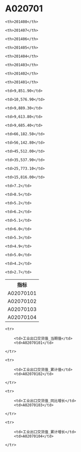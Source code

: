 A020701
======


<table>

<tr>
    <th>指标</th>
    
    <th>201408</th>
    
    <th>201407</th>
    
    <th>201406</th>
    
    <th>201405</th>
    
    <th>201404</th>
    
    <th>201403</th>
    
    <th>201402</th>
    
    <th>201401</th>
    
</tr>


<tr>
    <td>A02070101</td>
    
    <td>9,851.90</td>
    
    <td>10,576.90</td>
    
    <td>9,889.30</td>
    
    <td>9,613.80</td>
    
    <td>9,685.40</td>
    

</tr>

<tr>
    <td>A02070102</td>
    
    <td>66,182.50</td>
    
    <td>56,142.80</td>
    
    <td>45,512.00</td>
    
    <td>35,537.90</td>
    
    <td>25,773.10</td>
    
    <td>15,816.00</td>
    

</tr>

<tr>
    <td>A02070103</td>
    
    <td>7.2</td>
    
    <td>8.5</td>
    
    <td>5.2</td>
    
    <td>6.2</td>
    
    <td>5.1</td>
    

</tr>

<tr>
    <td>A02070104</td>
    
    <td>6.0</td>
    
    <td>5.3</td>
    
    <td>4.9</td>
    
    <td>5.0</td>
    
    <td>4.2</td>
    
    <td>2.7</td>
    

</tr>


</table>

<table>
    
    <tr>

        <td>工业出口交货值_当期值</td>
        <td>A02070101</td>

    </tr>
    
    <tr>

        <td>工业出口交货值_累计值</td>
        <td>A02070102</td>

    </tr>
    
    <tr>

        <td>工业出口交货值_同比增长</td>
        <td>A02070103</td>

    </tr>
    
    <tr>

        <td>工业出口交货值_累计增长</td>
        <td>A02070104</td>

    </tr>
    
</table>